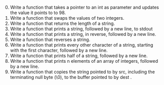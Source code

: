 0. Write a function that takes a pointer to an int as parameter and updates the value it points to to 98.
1.  Write a function that swaps the values of two integers.
2.  Write a function that returns the length of a string.
3.  Write a function that prints a string, followed by a new line, to stdout
4.  Write a function that prints a string, in reverse, followed by a new line.
5.  Write a function that reverses a string.
6.  Write a function that prints every other character of a string, starting with the first character, followed by a new line.
7.  Write a function that prints half of a string, followed by a new line.
8.  Write a function that prints n elements of an array of integers, followed by a new line.
9.  Write a function that copies the string pointed to by src, including the terminating null byte (\0), to the buffer pointed to by dest .
